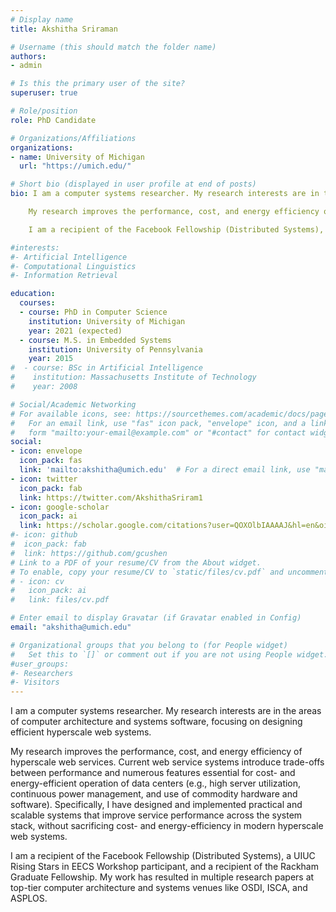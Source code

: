 ```yaml
---
# Display name
title: Akshitha Sriraman

# Username (this should match the folder name)
authors:
- admin

# Is this the primary user of the site?
superuser: true

# Role/position
role: PhD Candidate

# Organizations/Affiliations
organizations:
- name: University of Michigan
  url: "https://umich.edu/"

# Short bio (displayed in user profile at end of posts)
bio: I am a computer systems researcher. My research interests are in the areas of computer architecture and systems software, focusing on designing efficient hyperscale web systems.

    My research improves the performance, cost, and energy efficiency of hyperscale web services. Current web service systems introduce trade-offs between performance and numerous features essential for cost- and energy-efficient operation of data centers (e.g., high server utilization, continuous power management, and use of commodity hardware and software). Specifically, I have designed and implemented practical and scalable systems that improve service performance across the system stack, without sacrificing cost- and energy-efficiency in modern hyperscale web systems.

    I am a recipient of the Facebook Fellowship (Distributed Systems), a UIUC Rising Stars in EECS Workshop participant, and a recipient of the Rackham Graduate Fellowship. My work has resulted in multiple research papers at top-tier computer architecture and systems venues like OSDI, ISCA, and ASPLOS.

#interests:
#- Artificial Intelligence
#- Computational Linguistics
#- Information Retrieval

education:
  courses:
  - course: PhD in Computer Science
    institution: University of Michigan
    year: 2021 (expected)
  - course: M.S. in Embedded Systems
    institution: University of Pennsylvania
    year: 2015
#  - course: BSc in Artificial Intelligence
#    institution: Massachusetts Institute of Technology
#    year: 2008

# Social/Academic Networking
# For available icons, see: https://sourcethemes.com/academic/docs/page-builder/#icons
#   For an email link, use "fas" icon pack, "envelope" icon, and a link in the
#   form "mailto:your-email@example.com" or "#contact" for contact widget.
social:
- icon: envelope
  icon_pack: fas
  link: 'mailto:akshitha@umich.edu'  # For a direct email link, use "mailto:test@example.org".
- icon: twitter
  icon_pack: fab
  link: https://twitter.com/AkshithaSriram1
- icon: google-scholar
  icon_pack: ai
  link: https://scholar.google.com/citations?user=QOXOlbIAAAAJ&hl=en&oi=ao
#- icon: github
#  icon_pack: fab
#  link: https://github.com/gcushen
# Link to a PDF of your resume/CV from the About widget.
# To enable, copy your resume/CV to `static/files/cv.pdf` and uncomment the lines below.
# - icon: cv
#   icon_pack: ai
#   link: files/cv.pdf

# Enter email to display Gravatar (if Gravatar enabled in Config)
email: "akshitha@umich.edu"

# Organizational groups that you belong to (for People widget)
#   Set this to `[]` or comment out if you are not using People widget.
#user_groups:
#- Researchers
#- Visitors
---
```

I am a computer systems researcher. My research interests are in the areas of computer architecture and systems software, focusing on designing efficient hyperscale web systems.

My research improves the performance, cost, and energy efficiency of hyperscale web services. Current web service systems introduce trade-offs between performance and numerous features essential for cost- and energy-efficient operation of data centers (e.g., high server utilization, continuous power management, and use of commodity hardware and software). Specifically, I have designed and implemented practical and scalable systems that improve service performance across the system stack, without sacrificing cost- and energy-efficiency in modern hyperscale web systems. 

I am a recipient of the Facebook Fellowship (Distributed Systems), a UIUC Rising Stars in EECS Workshop participant, and a recipient of the Rackham Graduate Fellowship. My work has resulted in multiple research papers at top-tier computer architecture and systems venues like OSDI, ISCA, and ASPLOS.
